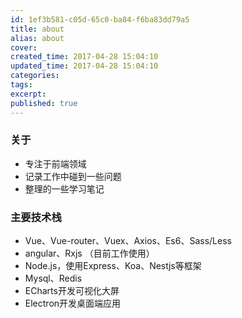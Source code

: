 ```yaml
---
id: 1ef3b581-c05d-65c0-ba84-f6ba83dd79a5
title: about
alias: about
cover:
created_time: 2017-04-28 15:04:10
updated_time: 2017-04-28 15:04:10
categories:
tags:
excerpt:
published: true
---
```


### 关于

- 专注于前端领域
- 记录工作中碰到一些问题
- 整理的一些学习笔记

### 主要技术栈

- Vue、Vue-router、Vuex、Axios、Es6、Sass/Less
- angular、Rxjs （目前工作使用）
- Node.js，使用Express、Koa、Nestjs等框架
- Mysql、Redis
- ECharts开发可视化大屏
- Electron开发桌面端应用
